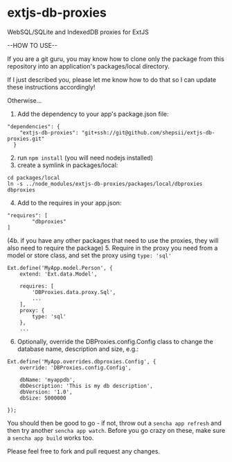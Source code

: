 # extjs-db-proxies
WebSQL/SQLite and IndexedDB proxies for ExtJS

--HOW TO USE--

If you are a git guru, you may know how to clone only the package from this repository into an application's packages/local directory.

If I just described you, please let me know how to do that so I can update these instructions accordingly!

Otherwise...

1. Add the dependency to your app's package.json file:
```
"dependencies": {
    "extjs-db-proxies": "git+ssh://git@github.com/shepsii/extjs-db-proxies.git"
  }
```
2. run `npm install` (you will need nodejs installed)
3. create a symlink in packages/local:
```
cd packages/local
ln -s ../node_modules/extjs-db-proxies/packages/local/dbproxies dbproxies
```
4. Add to the requires in your app.json:
```
"requires": [
        "dbproxies"
]
```
(4b. if you have any other packages that need to use the proxies, they will also need to require the package)
5. Require in the proxy you need from a model or store class, and set the proxy using `type: 'sql'`
```
Ext.define('MyApp.model.Person', {
    extend: 'Ext.data.Model',

    requires: [
        'DBProxies.data.proxy.Sql',
        ...
    ],
    proxy: {
        type: 'sql'
    },
    ...
```
6. Optionally, override the DBProxies.config.Config class to change the database name, description and size, e.g.:
```
Ext.define('MyApp.overrides.dbproxies.Config', {
    override: 'DBProxies.config.Config',

    dbName: 'myappdb',
    dbDescription: 'This is my db description',
    dbVersion: '1.0',
    dbSize: 5000000
    
});
```
You should then be good to go - if not, throw out a `sencha app refresh` and then try another `sencha app watch`. Before you go crazy on these, make sure a `sencha app build` works too.

Please feel free to fork and pull request any changes.
